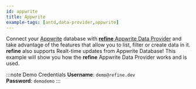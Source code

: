 ```yaml
---
id: appwrite
title: Appwrite
example-tags: [antd,data-provider,appwrite]
---
```


Connect your [Appwrite](https://appwrite.io/) database with [**refine** Appwrite Data Provider](/docs/advanced-tutorials/data-provider/appwrite/) and take advantage of the features that allow you to list, filter or create data in it. **refine** also supports Realt-time updates from Appwrite Database! This example will show you how the **refine** Appwrite Data Provider works and is used.

:::note Demo Credentials
**Username**: `demo@refine.dev`  
**Password**: `demodemo`
:::

<StackblitzExample path="data-provider-appwrite" />

